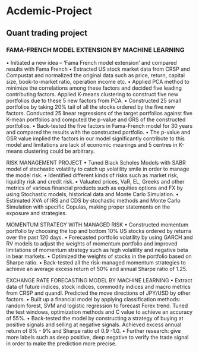 # Acdemic-Project
## Quant trading project
### FAMA-FRENCH MODEL EXTENSION BY MACHINE LEARNING   		
•	Initiated a new idea – ‘Fama French model extension’ and compared results with Fama French
•	Extracted US stock market data from CRSP and Compustat and normalized the original data such as price, return, capital size, book-to-market ratio, operation income etc. 
•	Applied PCA method to minimize the correlations among these factors and decided five leading contributing factors. Applied K-means clustering to construct five new portfolios due to these 5 new factors from PCA.
•	Constructed 25 small portfolios by taking 20% tail of all the stocks ordered by the five new factors. Conducted 25 linear regressions of the target portfolios against five K-mean portfolios and computed the p-value and GRS of the constructed portfolios.
•	Back-tested the five factors in Fama-French model for 30 years and compared the results with the constructed portfolio. 
•	The p-value and GSR value implied the factors in our model significantly contribute to this model and limitations are lack of economic meanings and 5 centres in K-means clustering could be arbitrary.

RISK MANAGEMENT PROJECT
•	Tuned Black Scholes Models with SABR model of stochastic volatility to catch up volatility smile in order to manage the model risk.
•	Identified different kinds of risks such as market risk, liquidity risk and credit risk. 
•	Valuated prices, VaR, EL, Greeks and other metrics of various financial products such as equities options and FX by using Stochastic models, historical data and Monte Carlo Simulation. 
•	Estimated XVA of IRS and CDS by stochastic methods and Monte Carlo Simulation with specific Copulas, making proper statements on the exposure and strategies.

MOMENTUM STRATEGY WITH MANAGED RISK	
•	Constructed momentum portfolio by choosing the top and bottom 10% US stocks ordered by returns over the past 120 days. 
•	Forecasted portfolio volatility by using GARCH and RV models to adjust the weights of momentum portfolio and improved limitations of momentum strategy such as high volatility and negative beta in bear markets.
•	Optimized the weights of stocks in the portfolio based on Sharpe ratio. 
•	Back-tested all the risk-managed momentum strategies to achieve an average excess return of 50% and annual Sharpe ratio of 1.25.

EXCHANGE RATE FORECASTING MODEL BY MACHINE LEARNING
•	Extract data of future indices, stock indices, commodity indices and macro metrics from CRSP and quandl. Predicted the move directions of JPY/USD by other factors. 
•	Built up a financial model by applying classification methods: random forest, SVM and logistic regression to forecast Forex trend. Tuned the test windows, optimization methods and C value to achieve an accuracy of 55%.
•	Back-tested the model by constructing a strategy of buying at positive signals and selling at negative signals. Achieved excess annual return of 8% - 9% and Sharpe ratio of 0.9 -1.0.
•	Further research: give more labels such as deep positive, deep negative to verify the trade signal in order to make the prediction more precise.

